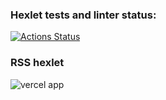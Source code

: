 ### Hexlet tests and linter status:
[![Actions Status](https://github.com/alekseevgr/frontend-project-11/actions/workflows/hexlet-check.yml/badge.svg)](https://github.com/alekseevgr/frontend-project-11/actions)


### RSS hexlet

![vercel app](https://rsshexlet-nu.vercel.app/)
